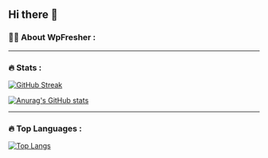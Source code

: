 ## Hi there 👋

### :woman_technologist: About WpFresher :

---
### :fire: Stats :

[![GitHub Streak](http://github-readme-streak-stats.herokuapp.com?user=kawsarahmedr&theme=dark&background=000000&card_width=575)](https://git.io/streak-stats)



[![Anurag's GitHub stats](https://github-readme-stats.vercel.app/api?username=kawsarahmedr&theme=dark&show_icons=true)](https://wpfreshser.com/)


---
### :fire: Top Languages :
[![Top Langs](https://github-readme-stats.vercel.app/api/top-langs/?username=kawsarahmedr&layout=compact&theme=vision-friendly-dark)](https://github.com/anuraghazra/github-readme-stats)
